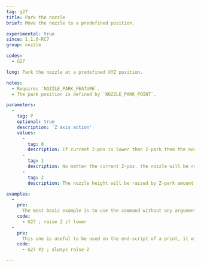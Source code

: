 ```yaml
---
tag: g27
title: Park the nozzle
brief: Move the nozzle to a predefined position.

experimental: true
since: 1.1.0-RC7
group: nozzle

codes:
  - G27

long: Park the nozzle at a predefined XYZ position.

notes:
  - Requires `NOZZLE_PARK_FEATURE`.
  - The park position is defined by `NOZZLE_PARK_POINT`.

parameters:
  -
    tag: P
    optional: true
    description: 'Z axis action'
    values:
      -
        tag: 0
        description: If current Z-pos is lower than Z-park then the nozzle will be raised to reach Z-park height
      -
        tag: 1
        description: No matter the current Z-pos, the nozzle will be raised/lowered to reach Z-park height
      -
        tag: 2
        description: The nozzle height will be raised by Z-park amount but never going over the machine's limit of `Z_MAX_POS`

examples:
  -
    pre:
      The most basic example is to use the command without any arguments, this will default to a move the the parking position and raising the Z-pos if lower than the default Z-park position.
    code:
      - G27 ; raise Z if lower
  -
    pre:
      This one is useful to be used on the end-script of a print, it will raise the Z-pos by Z-park.
    code:
      - G27 P2 ; always raise Z

---
```

